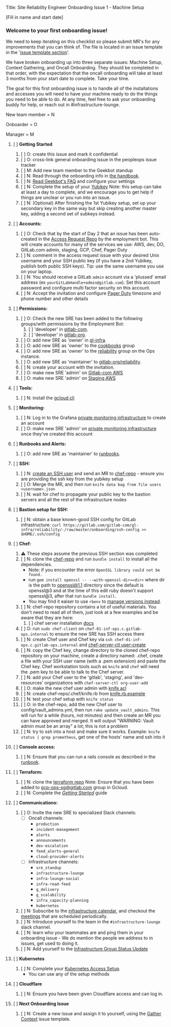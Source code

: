 Title: Site Reliability Engineer Onboarding Issue 1 - Machine Setup

[Fill in name and start date]

### Welcome to your first onboarding issue!

We need to keep iterating on this checklist so please submit MR's for any improvements
that you can think of. The file is located in an issue template in the '[issue template section](https://gitlab.com/gitlab-com/gl-infra/infrastructure/edit/master/.gitlab/issue_templates/onboarding_machine_setup.md)'.

We have broken onboarding up into three separate issues: Machine Setup, Context Gathering, and Oncall Onboarding. They should be completed in that order, with the expectation that the oncall onboarding will take at least 3 months from your start date to complete. Take your time.

The goal for this first onboarding issue is to handle all of the installations and accesses you will need to have your machine ready to do the things you need to be able to do. At any time, feel free to ask your onboarding buddy for help, or reach out in #infrastructure-lounge.

New team member = N

Onboarder = O

Manager = M

1. [ ] **Getting Started**
    1. [ ] O: create this issue and mark it confidential
    1. [ ] O: cross-link general onboarding issue in the peopleops issue tracker
    1. [ ] M: Add new team member to the Geekbot standup
    1. [ ] N: Read through the onboarding info in [the handbook](https://about.gitlab.com/handbook/engineering/infrastructure/team/reliability/sre-onboarding/).
    1. [ ] N: [Read Geekbot's FAQ](https://geekbot.com/faq/) and configure your settings
    1. [ ] N: Complete the setup of your [Yubikey](https://gitlab.com/gitlab-com/runbooks/-/blob/master/docs/uncategorized/yubikey.md) Note: this setup can take at least a day to complete, and we encourage you to get help if things are unclear or you run into an issue.
    1. [ ] N: (Optional) After finishing the 1st Yubikey setup, set up your secondary key in the same way but skip creating another master key, adding a second set of subkeys instead.

1. [ ] **Accounts:**
    1. [ ] O: Check that by the start of Day 2 that an issue has been auto-created in the [Access Request Repo](https://gitlab.com/gitlab-com/team-member-epics/access-requests) by the employment bot.  This will create accounts for many of the services we use: AWS, dev, DO, GitLab.com admin, staging, GCP, Chef, Pager Duty
    1. [ ] N: comment in the access request issue with your desired Unix username and your SSH public key (if you have a 2nd Yubikey, publish both public SSH keys). Tip: use the same username you use on your laptop.
    1. [ ] N: You should receive a GitLab `admin` account via a 'plussed' email address (ex `yourGitLabHandle+admin@gitlab.com`). Set this account password and configure multi factor security on this account.
    1. [ ] N: Accept the invitation and configure [Pager Duty](https://gitlab.pagerduty.com/) timezone and phone number and other details
1. [ ] **Permissions:**
    1. [ ] O: Check the new SRE has been added to the following groups/with permissions by the Employment Bot:
         1. [ ] 'developer' in [gitlab-com](https://gitlab.com/groups/gitlab-com/-/group_members).
         1. [ ] 'developer' in [gitlab-org](https://gitlab.com/groups/gitlab-org/-/group_members).
    1. [ ] O: add new SRE as 'owner' in [gl-infra](https://gitlab.com/groups/gitlab-com/gl-infra/-/group_members).
    1. [ ] O: add new SRE as 'owner' to the [cookbooks](https://gitlab.com/groups/gitlab-cookbooks/-/group_members) group
    1. [ ] O: add new SRE as 'owner' to the [reliability](https://ops.gitlab.net/groups/gitlab-com/reliability/-/group_members) group on the Ops instance.
    1. [ ] O: add new SRE as 'maintainer' to [gitlab-org/reliability](https://gitlab.com/groups/gitlab-org/reliability/-/group_members).
    1. [ ] N: create your account with the invitation.
    1. [ ] O: make new SRE 'admin' on [Gitlab-com AWS](https://gitlab-com.signin.aws.amazon.com/console)
    1. [ ] O: make new SRE 'admin' on [Staging AWS](https://784552884212.signin.aws.amazon.com/console)

1. [ ] **Tools:**
    1. [ ] N: install the [gcloud cli](https://cloud.google.com/sdk/)
1. [ ] **Monitoring:**
    1. [ ] N: Log in to the Grafana [private monitoring infrastructure](https://dashboards.gitlab.net/) to create an account
    1. [ ] O: make new SRE 'admin' on [private monitoring infrastructure](https://dashboards.gitlab.net/) once they've created this account

1. [ ] **Runbooks and Alerts:**
    1. [ ] O: add new SRE as 'maintainer' to [runbooks](https://gitlab.com/gitlab-com/runbooks/-/project_members).

1. [ ] **SSH:**
   1. [ ] N: [create an SSH user](https://gitlab.com/gitlab-com/gl-infra/chef-repo/blob/master/README.md#add-a-new-system-admin) and send an MR to [chef-repo](https://gitlab.com/gitlab-com/gl-infra/chef-repo) - ensure you are providing the ssh key from the yubikey setup
    1. [ ] O: Merge the MR, and then run `knife data bag from file users <username>.json`
    1. [ ] N: wait for chef to propagate your public key to the bastion servers and all the rest of the infrastructure nodes
1. [ ] **Bastion setup for SSH:**
    1. [ ] N: obtain a base known-good SSH config for GitLab infrastructure: `curl https://gitlab.com/gitlab-com/gl-infra/reliability/-/raw/master/onboarding/ssh-config >> $HOME/.ssh/config`
1. [ ] **Chef:**
    1. :warning: These steps assume the previous SSH section was completed
    1. [ ] N: clone the [chef-repo](https://gitlab.com/gitlab-com/gl-infra/chef-repo) and run `bundle install` to install all the dependencies.
        - Note: if you encounter the error `OpenSSL library could not be found.`
        - run `gem install openssl -- --with-openssl-dir=<dir>` where dir is the path to openssl@1.1 directory since the default is openssl@3 and at the time of this edit ruby doesn't support openssl@3, after that run `bundle install`.
        - You may find it eaiser to use `rbenv` to [manage versions instead](https://gitlab.com/gitlab-com/gl-infra/chef-repo/-/tree/master#troubleshooting).
    1. [ ] N: chef-repo repository contains a lot of useful materials. You don't need to read all of them, just look at a few examples and be aware that they are here:
        1. [ ] chef server installation [docs](https://ops.gitlab.net/gitlab-com/gl-infra/chef-repo/-/blob/master/doc/set-up-chef-server.md)
    1. [ ] O: run `sudo chef-client` on `chef-01-inf-ops.c.gitlab-ops.internal` to ensure the new SRE has SSH access there
    1. [ ] N: create Chef user and Chef key via `ssh chef-01-inf-ops.c.gitlab-ops.internal` and [chef-server-ctl user-create](https://gitlab.com/gitlab-com/gl-infra/chef-repo/blob/master/doc/set-up-chef-server.md#creating-users)
    1. [ ] N: copy the Chef key, change directory to the cloned chef-repo repository on your machine, create a directory named: .chef, create a file with your SSH user name (with a .pem extension) and paste the Chef key. Chef workstation tools such as `knife` and `chef` will need the .pem key to be able to talk to the Chef server.
    1. [ ] N: add your Chef user to the 'gitlab', 'staging', and 'dev-resources' organizations with `chef-server-ctl org-user-add`
    1. [ ] O: make the new chef user admin with [knife acl](https://gitlab.com/gitlab-com/gl-infra/chef-repo/blob/master/doc/set-up-chef-server.md#add-users-to-the-admins-group-of-the-gitlab-organization)
    1. [ ] N: create chef-repo/.chef/knife.rb from [knife.rb.example](https://gitlab.com/gitlab-com/gl-infra/chef-repo/blob/master/knife.rb.example)
    1. [ ] N: test your chef setup with `knife status`
    1. [ ] O: in the chef-repo, add the new Chef user to config/vault_admins.yml, then run `rake update_vault_admins`.  This will run for a while (hours, not minutes) and then create an MR you can have approved and merged.  It will output "WARNING: Vault admin must be an array" a lot; this is not a problem
    1. [ ] N: try to ssh into a host and make sure it works. Example: `knife status | grep prometheus`, get one of the hosts' name and ssh into it
1. [ ] **Console access:**
    1. [ ] N: Ensure that you can run a rails console as described in the
       [runbook](https://gitlab.com/gitlab-com/runbooks/blob/master/docs/uncategorized/staging-environment.md#run-a-rails-console-in-staging-environment).
1. [ ] **Terraform:**
    1. [ ] N: clone the [terraform repo](https://ops.gitlab.net/gitlab-com/gitlab-com-infrastructure)
    Note: Ensure that you have been added to gcp-ops-sg@gitlab.com group in Gcloud.
    1. [ ] N: Complete the [_Getting Started_](https://ops.gitlab.net/gitlab-com/gitlab-com-infrastructure#getting-started) guide
1. [ ] **Communications:**
    1. [ ] O: Invite the new SRE to specialized Slack channels:
          - [ ] Oncall channels:
              - `production`
              - `incident-management`
              - `alerts`
              - `announcements`
              - `dev-escalation`
              - `feed_alerts-general`
              - `cloud-provider-alerts`
          - [ ] Infrastructure channels:
              - `sre_standup`
              - `infrastructure-lounge`
              - `infra-lounge-social`
              - `infra-read-feed`
              - `g_delivery`
              - `g_scalability`
              - `infra_capacity-planning`
              - `kubernetes`
    1. [ ] N: Subscribe to the [infrastructure calendar](gitlab.com_oji6dki1frc8g8qq9feuu1jtd0@group.calendar.google.com), and checkout the [meetings](https://about.gitlab.com/handbook/engineering/infrastructure/#meetings) that are scheduled periodically.
    1. [ ] N: Introduce yourself to the team in the `#infrastructure-lounge` slack channel.
    1. [ ] N: learn who your teammates are and ping them in your onboarding issue - We do mention the people we address to in issues, get used to doing it.
    1. [ ] N: Add yourself to the [Infrastructure Group Status Update](https://gitlab.com/gitlab-com/gl-infra/infra-report/blob/master/status-report.js)
1. [ ] **Kubernetes**
    1. [ ] N: Complete your [Kubernetes Access Setup](https://gitlab.com/gitlab-com/runbooks/-/blob/master/docs/kube/k8s-oncall-setup.md).
         - You can use any of the setup methods
1. [ ] **Cloudflare**
    1. [ ] N: Ensure you have been given Cloudflare access and can log in.
1. [ ] **Next Onboarding Issue**
    1. [ ] N: Create a new issue and assign it to yourself, using the [Gather Context](https://gitlab.com/gitlab-com/gl-infra/infrastructure/edit/master/.gitlab/issue_templates/onboarding-sre-context.md) issue template.
